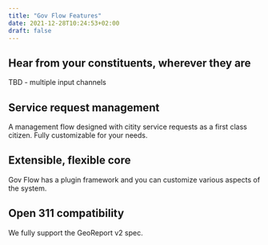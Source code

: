 ```yaml
---
title: "Gov Flow Features"
date: 2021-12-28T10:24:53+02:00
draft: false
---
```


## Hear from your constituents, wherever they are

TBD - multiple input channels

## Service request management

A management flow designed with citity service requests as a first class citizen. Fully customizable for your needs.

## Extensible, flexible core

Gov Flow has a plugin framework and you can customize various aspects of the system.

## Open 311 compatibility

We fully support the GeoReport v2 spec.
